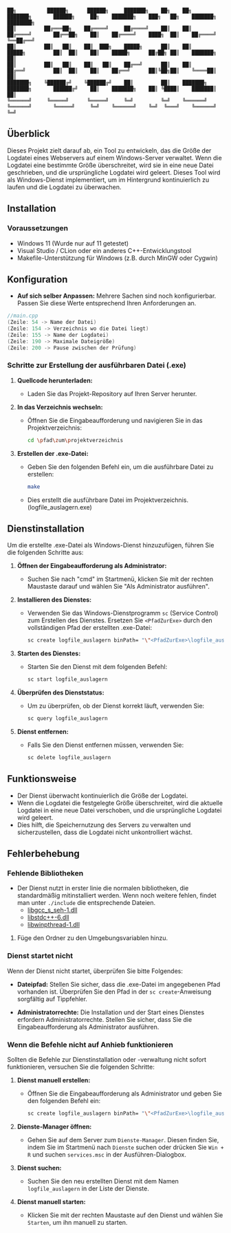 ```Console
██╗          ██████╗      ██████╗     ███████╗    ██╗    ██╗        ███████╗       ██████╗     ██╗    ███████╗    ███╗   ██╗    ███████╗    ████████╗
██║         ██╔═══██╗    ██╔════╝     ██╔════╝    ██║    ██║        ██╔════╝       ██╔══██╗    ██║    ██╔════╝    ████╗  ██║    ██╔════╝    ╚══██╔══╝
██║         ██║   ██║    ██║  ███╗    █████╗      ██║    ██║        █████╗         ██║  ██║    ██║    █████╗      ██╔██╗ ██║    ███████╗       ██║   
██║         ██║   ██║    ██║   ██║    ██╔══╝      ██║    ██║        ██╔══╝         ██║  ██║    ██║    ██╔══╝      ██║╚██╗██║    ╚════██║       ██║   
███████╗    ╚██████╔╝    ╚██████╔╝    ██║         ██║    ███████╗   ███████╗       ██████╔╝    ██║    ███████╗    ██║ ╚████║    ███████║       ██║   
╚══════╝     ╚═════╝      ╚═════╝     ╚═╝         ╚═╝    ╚══════╝   ╚══════╝       ╚═════╝     ╚═╝    ╚══════╝    ╚═╝  ╚═══╝    ╚══════╝       ╚═╝
```

## Überblick

Dieses Projekt zielt darauf ab, ein Tool zu entwickeln, das die Größe der Logdatei eines Webservers auf einem Windows-Server verwaltet. Wenn die Logdatei eine bestimmte Größe überschreitet, wird sie in eine neue Datei geschrieben, und die ursprüngliche Logdatei wird geleert. Dieses Tool wird als Windows-Dienst implementiert, um im Hintergrund kontinuierlich zu laufen und die Logdatei zu überwachen.

## Installation

### Voraussetzungen

- Windows 11 (Wurde nur auf 11 getestet)
- Visual Studio / CLion oder ein anderes C++-Entwicklungstool
- Makefile-Unterstützung für Windows (z.B. durch MinGW oder Cygwin)

## Konfiguration

- **Auf sich selber Anpassen:** Mehrere Sachen sind noch konfigurierbar. Passen Sie diese Werte entsprechend Ihren Anforderungen an.

```cpp
//main.cpp
(Zeile: 54 -> Name der Datei)
(Zeile: 154 -> Verzeichnis wo die Datei liegt)
(Zeile: 155 -> Name der Logdatei)
(Zeile: 190 -> Maximale Dateigröße)
(Zeile: 200 -> Pause zwischen der Prüfung)
```

### Schritte zur Erstellung der ausführbaren Datei (.exe)

1. **Quellcode herunterladen:**
    - Laden Sie das Projekt-Repository auf Ihren Server herunter.

2. **In das Verzeichnis wechseln:**
    - Öffnen Sie die Eingabeaufforderung und navigieren Sie in das Projektverzeichnis:
      ```bash
      cd \pfad\zum\projektverzeichnis
      ```

3. **Erstellen der .exe-Datei:**
    - Geben Sie den folgenden Befehl ein, um die ausführbare Datei zu erstellen:
      ```bash
      make
      ```

    - Dies erstellt die ausführbare Datei im Projektverzeichnis. (logfile_auslagern.exe)

## Dienstinstallation

Um die erstellte .exe-Datei als Windows-Dienst hinzuzufügen, führen Sie die folgenden Schritte aus:

1. **Öffnen der Eingabeaufforderung als Administrator:**
    - Suchen Sie nach "cmd" im Startmenü, klicken Sie mit der rechten Maustaste darauf und wählen Sie "Als Administrator ausführen".

2. **Installieren des Dienstes:**
    - Verwenden Sie das Windows-Dienstprogramm `sc` (Service Control) zum Erstellen des Dienstes. Ersetzen Sie `<PfadZurExe>` durch den vollständigen Pfad der erstellten .exe-Datei:

      ```bash
      sc create logfile_auslagern binPath= "\"<PfadZurExe>\logfile_auslagern.exe\""
      ```

3. **Starten des Dienstes:**
    - Starten Sie den Dienst mit dem folgenden Befehl:

      ```bash
      sc start logfile_auslagern
      ```

4. **Überprüfen des Dienststatus:**
    - Um zu überprüfen, ob der Dienst korrekt läuft, verwenden Sie:

      ```bash
      sc query logfile_auslagern
      ```

5. **Dienst entfernen:**
    - Falls Sie den Dienst entfernen müssen, verwenden Sie:

      ```bash
      sc delete logfile_auslagern
      ```

## Funktionsweise

- Der Dienst überwacht kontinuierlich die Größe der Logdatei.
- Wenn die Logdatei die festgelegte Größe überschreitet, wird die aktuelle Logdatei in eine neue Datei verschoben, und die ursprüngliche Logdatei wird geleert.
- Dies hilft, die Speichernutzung des Servers zu verwalten und sicherzustellen, dass die Logdatei nicht unkontrolliert wächst.

## Fehlerbehebung

### Fehlende Bibliotheken
- Der Dienst nutzt in erster linie die normalen bibliotheken, die standardmäßig mitinstalliert werden. Wenn noch weitere fehlen, findet man unter `./include` die entsprechende Dateien.
  - [libgcc_s_seh-1.dll](include%2Flibgcc_s_seh-1.dll)
  - [libstdc++-6.dll](include%2Flibstdc%2B%2B-6.dll)
  - [libwinpthread-1.dll](include%2Flibwinpthread-1.dll)

1. Füge den Ordner zu den Umgebungsvariablen hinzu.

### Dienst startet nicht

Wenn der Dienst nicht startet, überprüfen Sie bitte Folgendes:

- **Dateipfad:** Stellen Sie sicher, dass die .exe-Datei im angegebenen Pfad vorhanden ist. Überprüfen Sie den Pfad in der `sc create`-Anweisung sorgfältig auf Tippfehler.

- **Administratorrechte:** Die Installation und der Start eines Dienstes erfordern Administratorrechte. Stellen Sie sicher, dass Sie die Eingabeaufforderung als Administrator ausführen.

### Wenn die Befehle nicht auf Anhieb funktionieren

Sollten die Befehle zur Dienstinstallation oder -verwaltung nicht sofort funktionieren, versuchen Sie die folgenden Schritte:

1. **Dienst manuell erstellen:**
   - Öffnen Sie die Eingabeaufforderung als Administrator und geben Sie den folgenden Befehl ein:
     ```bash
     sc create logfile_auslagern binPath= "\"<PfadZurExe>\logfile_auslagern.exe\""
     ```

2. **Dienste-Manager öffnen:**
   - Gehen Sie auf dem Server zum `Dienste-Manager`. Diesen finden Sie, indem Sie im Startmenü nach `Dienste` suchen oder drücken Sie `Win + R` und suchen `services.msc` in der Ausführen-Dialogbox.

3. **Dienst suchen:**
   - Suchen Sie den neu erstellten Dienst mit dem Namen `logfile_auslagern` in der Liste der Dienste.

4. **Dienst manuell starten:**
   - Klicken Sie mit der rechten Maustaste auf den Dienst und wählen Sie `Starten`, um ihn manuell zu starten.